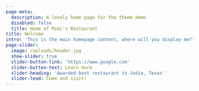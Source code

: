 ```yaml
---
page-meta:
  description: A lovely home page for the theme demo
  disabled: false
  title: Home of Mimi's Restaurant
title: Welcome
intro: 'This is the main homepage content, where will you display me?'
page-slider:
  image: /uploads/header.jpg
  show-slider: true
  slider-button-link: 'https://www.google.com'
  slider-button-text: Learn more
  slider-heading: 'Awarded best restaurant in Jodie, Texas'
  slider-lead: Come and visit!
---
```


